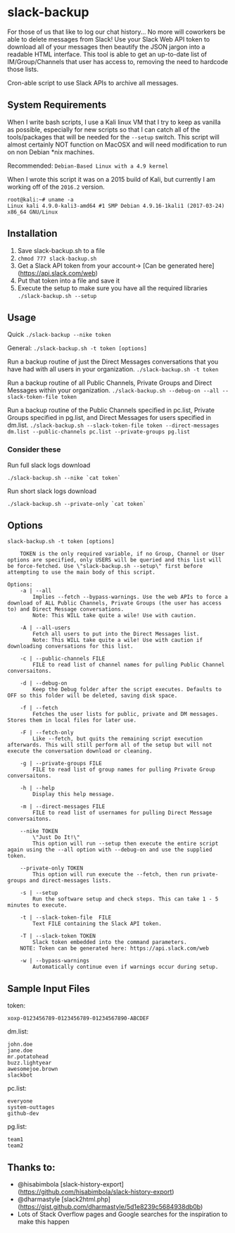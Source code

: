 # slack-backup
For those of us that like to log our chat history... No more will coworkers be able to delete messages from Slack! Use your Slack Web API token to download all of your messages then beautify the JSON jargon into a readable HTML interface. This tool is able to get an up-to-date list of IM/Group/Channels that user has access to, removing the need to hardcode those lists.

Cron-able script to use Slack APIs to archive all messages. 

## System Requirements
When I write bash scripts, I use a Kali linux VM that I try to keep as vanilla as possible, especially for new scripts so that I can catch all of the tools/packages that will be needed for the `--setup` switch. This script will almost certainly NOT function on MacOSX and will need modification to run on non Debian *nix machines.

Recommended: `Debian-Based Linux with a 4.9 kernel` 

When I wrote this script it was on a 2015 build of Kali, but currently I am working off of the `2016.2` version.
```
root@kali:~# uname -a
Linux kali 4.9.0-kali3-amd64 #1 SMP Debian 4.9.16-1kali1 (2017-03-24) x86_64 GNU/Linux
```

## Installation
1. Save slack-backup.sh to a file
2. `chmod 777 slack-backup.sh`
3. Get a Slack API token from your account-> [Can be generated here] (https://api.slack.com/web)
4. Put that token into a file and save it
5. Execute the setup to make sure you have all the required libraries `./slack-backup.sh --setup`

## Usage
Quick `./slack-backup --nike token`

General:  `./slack-backup.sh -t token [options]`

Run a backup routine of just the Direct Messages conversations that you have had with all users in your organization.
`./slack-backup.sh -t token`

Run a backup routine of all Public Channels, Private Groups and Direct Messages within your organization.
`./slack-backup.sh --debug-on --all --slack-token-file token`

Run a backup routine of the Public Channels specified in pc.list, Private Groups specified in pg.list, and Direct Messages for users specified in dm.list.
`./slack-backup.sh --slack-token-file token --direct-messages dm.list --public-channels pc.list --private-groups pg.list`

### Consider these
Run full slack logs download
```
./slack-backup.sh --nike `cat token`
```

Run short slack logs download
```
./slack-backup.sh --private-only `cat token`
```

## Options
```
slack-backup.sh -t token [options]
	
	TOKEN is the only required variable, if no Group, Channel or User options are specified, only USERS will be queried and this list will be force-fetched. Use \"slack-backup.sh --setup\" first before attempting to use the main body of this script.

Options:
	-a | --all
		Implies --fetch --bypass-warnings. Use the web APIs to force a download of ALL Public Channels, Private Groups (the user has access to) and Direct Message conversations.
		Note: This WILL take quite a wile! Use with caution.

	-A | --all-users	
		Fetch all users to put into the Direct Messages list.
		Note: This WILL take quite a wile! Use with caution if downloading conversations for this list.
	
	-c | --public-channels FILE 
		FILE to read list of channel names for pulling Public Channel conversaitons. 

	-d | --debug-on
		Keep the Debug folder after the script executes. Defaults to OFF so this folder will be deleted, saving disk space.

	-f | --fetch
		Fetches the user lists for public, private and DM messages. Stores them in local files for later use. 

	-F | --fetch-only
		Like --fetch, but quits the remaining script execution afterwards. This will still perform all of the setup but will not execute the conversation download or cleaning.
	
	-g | --private-groups FILE 
		FILE to read list of group names for pulling Private Group conversaitons. 
	
	-h | --help 
		Display this help message. 
	
	-m | --direct-messages FILE 
		FILE to read list of usernames for pulling Direct Message conversaitons.

	--nike TOKEN
		\"Just Do It!\"
		This option will run --setup then execute the entire script again using the --all option with --debug-on and use the supplied token. 
	
	--private-only TOKEN
		This option will run execute the --fetch, then run private-groups and direct-messages lists.
	
	-s | --setup 
		Run the software setup and check steps. This can take 1 - 5 minutes to execute.
	
	-t | --slack-token-file  FILE
		Text FILE containing the Slack API token. 
	
	-T | --slack-token TOKEN 
		Slack token embedded into the command parameters.
	NOTE: Token can be generated here: https://api.slack.com/web 
	
	-w | --bypass-warnings 
		Automatically continue even if warnings occur during setup.
```

## Sample Input Files
token:
```
xoxp-0123456789-0123456789-01234567890-ABCDEF
```
dm.list:
```
john.doe
jane.doe
mr.potatohead
buzz.lightyear
awesomejoe.brown
slackbot
```
pc.list:
```
everyone
system-outtages
github-dev
```
pg.list:
```
team1
team2
```

## Thanks to: 
- @hisabimbola [slack-history-export] (https://github.com/hisabimbola/slack-history-export)
- @dharmastyle [slack2html.php] (https://gist.github.com/dharmastyle/5d1e8239c5684938db0b)
- Lots of Stack Overflow pages and Google searches for the inspiration to make this happen
